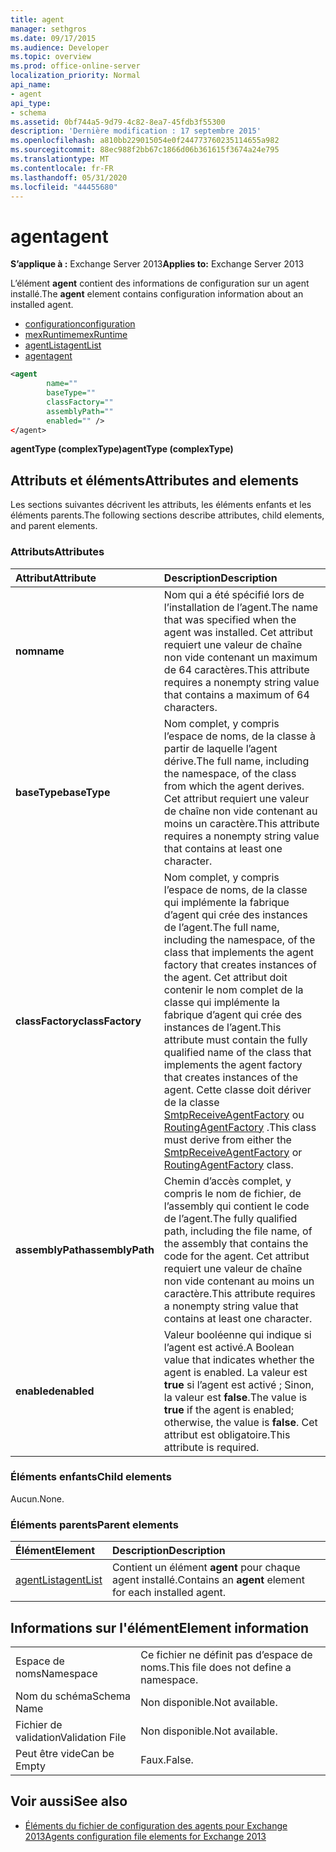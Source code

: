 ```yaml
---
title: agent
manager: sethgros
ms.date: 09/17/2015
ms.audience: Developer
ms.topic: overview
ms.prod: office-online-server
localization_priority: Normal
api_name:
- agent
api_type:
- schema
ms.assetid: 0bf744a5-9d79-4c82-8ea7-45fdb3f55300
description: 'Dernière modification : 17 septembre 2015'
ms.openlocfilehash: a810bb229015054e0f244773760235114655a982
ms.sourcegitcommit: 88ec988f2bb67c1866d06b361615f3674a24e795
ms.translationtype: MT
ms.contentlocale: fr-FR
ms.lasthandoff: 05/31/2020
ms.locfileid: "44455680"
---
```

# <a name="agent"></a><span data-ttu-id="bd836-103">agent</span><span class="sxs-lookup"><span data-stu-id="bd836-103">agent</span></span>
  
<span data-ttu-id="bd836-104">**S’applique à :** Exchange Server 2013</span><span class="sxs-lookup"><span data-stu-id="bd836-104">**Applies to:** Exchange Server 2013</span></span>
  
<span data-ttu-id="bd836-105">L’élément **agent** contient des informations de configuration sur un agent installé.</span><span class="sxs-lookup"><span data-stu-id="bd836-105">The **agent** element contains configuration information about an installed agent.</span></span> 
  
- [<span data-ttu-id="bd836-106">configuration</span><span class="sxs-lookup"><span data-stu-id="bd836-106">configuration</span></span>](configuration.md) 
- [<span data-ttu-id="bd836-107">mexRuntime</span><span class="sxs-lookup"><span data-stu-id="bd836-107">mexRuntime</span></span>](mexruntime.md)
- [<span data-ttu-id="bd836-108">agentList</span><span class="sxs-lookup"><span data-stu-id="bd836-108">agentList</span></span>](agentlist.md)
- [<span data-ttu-id="bd836-109">agent</span><span class="sxs-lookup"><span data-stu-id="bd836-109">agent</span></span>](agent.md)
  
```XML
<agent
        name=""
        baseType=""
        classFactory=""
        assemblyPath=""
        enabled="" />
</agent>
```

<span data-ttu-id="bd836-110">**agentType (complexType)**</span><span class="sxs-lookup"><span data-stu-id="bd836-110">**agentType (complexType)**</span></span>

## <a name="attributes-and-elements"></a><span data-ttu-id="bd836-111">Attributs et éléments</span><span class="sxs-lookup"><span data-stu-id="bd836-111">Attributes and elements</span></span>

<span data-ttu-id="bd836-112">Les sections suivantes décrivent les attributs, les éléments enfants et les éléments parents.</span><span class="sxs-lookup"><span data-stu-id="bd836-112">The following sections describe attributes, child elements, and parent elements.</span></span>
  
### <a name="attributes"></a><span data-ttu-id="bd836-113">Attributs</span><span class="sxs-lookup"><span data-stu-id="bd836-113">Attributes</span></span>

|<span data-ttu-id="bd836-114">**Attribut**</span><span class="sxs-lookup"><span data-stu-id="bd836-114">**Attribute**</span></span>|<span data-ttu-id="bd836-115">**Description**</span><span class="sxs-lookup"><span data-stu-id="bd836-115">**Description**</span></span>|
|:-----|:-----|
|<span data-ttu-id="bd836-116">**nom**</span><span class="sxs-lookup"><span data-stu-id="bd836-116">**name**</span></span> <br/> |<span data-ttu-id="bd836-117">Nom qui a été spécifié lors de l’installation de l’agent.</span><span class="sxs-lookup"><span data-stu-id="bd836-117">The name that was specified when the agent was installed.</span></span> <span data-ttu-id="bd836-118">Cet attribut requiert une valeur de chaîne non vide contenant un maximum de 64 caractères.</span><span class="sxs-lookup"><span data-stu-id="bd836-118">This attribute requires a nonempty string value that contains a maximum of 64 characters.</span></span>  <br/> |
|<span data-ttu-id="bd836-119">**baseType**</span><span class="sxs-lookup"><span data-stu-id="bd836-119">**baseType**</span></span> <br/> |<span data-ttu-id="bd836-120">Nom complet, y compris l’espace de noms, de la classe à partir de laquelle l’agent dérive.</span><span class="sxs-lookup"><span data-stu-id="bd836-120">The full name, including the namespace, of the class from which the agent derives.</span></span> <span data-ttu-id="bd836-121">Cet attribut requiert une valeur de chaîne non vide contenant au moins un caractère.</span><span class="sxs-lookup"><span data-stu-id="bd836-121">This attribute requires a nonempty string value that contains at least one character.</span></span>  <br/> |
|<span data-ttu-id="bd836-122">**classFactory**</span><span class="sxs-lookup"><span data-stu-id="bd836-122">**classFactory**</span></span> <br/> |<span data-ttu-id="bd836-123">Nom complet, y compris l’espace de noms, de la classe qui implémente la fabrique d’agent qui crée des instances de l’agent.</span><span class="sxs-lookup"><span data-stu-id="bd836-123">The full name, including the namespace, of the class that implements the agent factory that creates instances of the agent.</span></span> <span data-ttu-id="bd836-124">Cet attribut doit contenir le nom complet de la classe qui implémente la fabrique d’agent qui crée des instances de l’agent.</span><span class="sxs-lookup"><span data-stu-id="bd836-124">This attribute must contain the fully qualified name of the class that implements the agent factory that creates instances of the agent.</span></span> <span data-ttu-id="bd836-125">Cette classe doit dériver de la classe [SmtpReceiveAgentFactory](https://msdn.microsoft.com/library/Microsoft.Exchange.Data.Transport.Smtp.SmtpReceiveAgentFactory.aspx) ou [RoutingAgentFactory](https://msdn.microsoft.com/library/Microsoft.Exchange.Data.Transport.Routing.RoutingAgentFactory.aspx) .</span><span class="sxs-lookup"><span data-stu-id="bd836-125">This class must derive from either the [SmtpReceiveAgentFactory](https://msdn.microsoft.com/library/Microsoft.Exchange.Data.Transport.Smtp.SmtpReceiveAgentFactory.aspx) or [RoutingAgentFactory](https://msdn.microsoft.com/library/Microsoft.Exchange.Data.Transport.Routing.RoutingAgentFactory.aspx) class.</span></span>  <br/> |
|<span data-ttu-id="bd836-126">**assemblyPath**</span><span class="sxs-lookup"><span data-stu-id="bd836-126">**assemblyPath**</span></span> <br/> |<span data-ttu-id="bd836-127">Chemin d’accès complet, y compris le nom de fichier, de l’assembly qui contient le code de l’agent.</span><span class="sxs-lookup"><span data-stu-id="bd836-127">The fully qualified path, including the file name, of the assembly that contains the code for the agent.</span></span> <span data-ttu-id="bd836-128">Cet attribut requiert une valeur de chaîne non vide contenant au moins un caractère.</span><span class="sxs-lookup"><span data-stu-id="bd836-128">This attribute requires a nonempty string value that contains at least one character.</span></span>  <br/> |
|<span data-ttu-id="bd836-129">**enabled**</span><span class="sxs-lookup"><span data-stu-id="bd836-129">**enabled**</span></span> <br/> |<span data-ttu-id="bd836-130">Valeur booléenne qui indique si l’agent est activé.</span><span class="sxs-lookup"><span data-stu-id="bd836-130">A Boolean value that indicates whether the agent is enabled.</span></span> <span data-ttu-id="bd836-131">La valeur est **true** si l’agent est activé ; Sinon, la valeur est **false**.</span><span class="sxs-lookup"><span data-stu-id="bd836-131">The value is **true** if the agent is enabled; otherwise, the value is **false**.</span></span> <span data-ttu-id="bd836-132">Cet attribut est obligatoire.</span><span class="sxs-lookup"><span data-stu-id="bd836-132">This attribute is required.</span></span>  <br/> |
   
### <a name="child-elements"></a><span data-ttu-id="bd836-133">Éléments enfants</span><span class="sxs-lookup"><span data-stu-id="bd836-133">Child elements</span></span>

<span data-ttu-id="bd836-134">Aucun.</span><span class="sxs-lookup"><span data-stu-id="bd836-134">None.</span></span>
  
### <a name="parent-elements"></a><span data-ttu-id="bd836-135">Éléments parents</span><span class="sxs-lookup"><span data-stu-id="bd836-135">Parent elements</span></span>

|<span data-ttu-id="bd836-136">**Élément**</span><span class="sxs-lookup"><span data-stu-id="bd836-136">**Element**</span></span>|<span data-ttu-id="bd836-137">**Description**</span><span class="sxs-lookup"><span data-stu-id="bd836-137">**Description**</span></span>|
|:-----|:-----|
|[<span data-ttu-id="bd836-138">agentList</span><span class="sxs-lookup"><span data-stu-id="bd836-138">agentList</span></span>](agentlist.md) <br/> |<span data-ttu-id="bd836-139">Contient un élément **agent** pour chaque agent installé.</span><span class="sxs-lookup"><span data-stu-id="bd836-139">Contains an **agent** element for each installed agent.</span></span>  <br/> |
   
## <a name="element-information"></a><span data-ttu-id="bd836-140">Informations sur l'élément</span><span class="sxs-lookup"><span data-stu-id="bd836-140">Element information</span></span>

|||
|:-----|:-----|
|<span data-ttu-id="bd836-141">Espace de noms</span><span class="sxs-lookup"><span data-stu-id="bd836-141">Namespace</span></span>  <br/> |<span data-ttu-id="bd836-142">Ce fichier ne définit pas d’espace de noms.</span><span class="sxs-lookup"><span data-stu-id="bd836-142">This file does not define a namespace.</span></span>  <br/> |
|<span data-ttu-id="bd836-143">Nom du schéma</span><span class="sxs-lookup"><span data-stu-id="bd836-143">Schema Name</span></span>  <br/> |<span data-ttu-id="bd836-144">Non disponible.</span><span class="sxs-lookup"><span data-stu-id="bd836-144">Not available.</span></span>  <br/> |
|<span data-ttu-id="bd836-145">Fichier de validation</span><span class="sxs-lookup"><span data-stu-id="bd836-145">Validation File</span></span>  <br/> |<span data-ttu-id="bd836-146">Non disponible.</span><span class="sxs-lookup"><span data-stu-id="bd836-146">Not available.</span></span>  <br/> |
|<span data-ttu-id="bd836-147">Peut être vide</span><span class="sxs-lookup"><span data-stu-id="bd836-147">Can be Empty</span></span>  <br/> |<span data-ttu-id="bd836-148">Faux.</span><span class="sxs-lookup"><span data-stu-id="bd836-148">False.</span></span>  <br/> |
   
## <a name="see-also"></a><span data-ttu-id="bd836-149">Voir aussi</span><span class="sxs-lookup"><span data-stu-id="bd836-149">See also</span></span>

- [<span data-ttu-id="bd836-150">Éléments du fichier de configuration des agents pour Exchange 2013</span><span class="sxs-lookup"><span data-stu-id="bd836-150">Agents configuration file elements for Exchange 2013</span></span>](agents-configuration-file-elements-for-exchange-2013.md)

